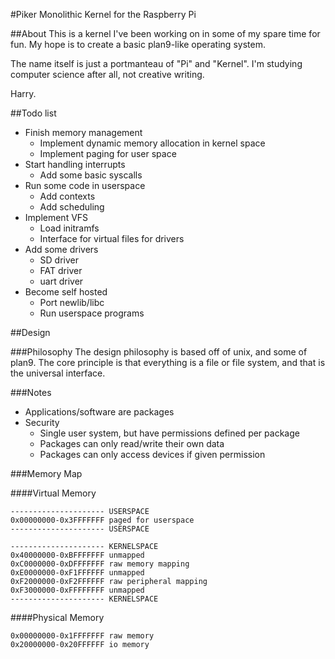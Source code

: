 #Piker
Monolithic Kernel for the Raspberry Pi

##About
This is a kernel I've been working on in some of my spare time for fun.
My hope is to create a basic plan9-like operating system.

The name itself is just a portmanteau of "Pi" and "Kernel". I'm studying computer science after all, not creative writing.

Harry.

##Todo list

* Finish memory management
    * Implement dynamic memory allocation in kernel space
    * Implement paging for user space
* Start handling interrupts
    * Add some basic syscalls
* Run some code in userspace
    * Add contexts
    * Add scheduling
* Implement VFS
    * Load initramfs
    * Interface for virtual files for drivers
* Add some drivers
    * SD driver
    * FAT driver
    * uart driver
* Become self hosted
    * Port newlib/libc
    * Run userspace programs

##Design

###Philosophy
The design philosophy is based off of unix, and some of plan9.
The core principle is that everything is a file or file system, and that is the universal interface.

###Notes
* Applications/software are packages
* Security
    * Single user system, but have permissions defined per package
    * Packages can only read/write their own data
    * Packages can only access devices if given permission

###Memory Map

####Virtual Memory

    --------------------- USERSPACE
    0x00000000-0x3FFFFFFF paged for userspace
    --------------------- USERSPACE

    --------------------- KERNELSPACE
    0x40000000-0xBFFFFFFF unmapped
    0xC0000000-0xDFFFFFFF raw memory mapping
    0xE0000000-0xF1FFFFFF unmapped
    0xF2000000-0xF2FFFFFF raw peripheral mapping
    0xF3000000-0xFFFFFFFF unmapped
    --------------------- KERNELSPACE

####Physical Memory

    0x00000000-0x1FFFFFFF raw memory
    0x20000000-0x20FFFFFF io memory

